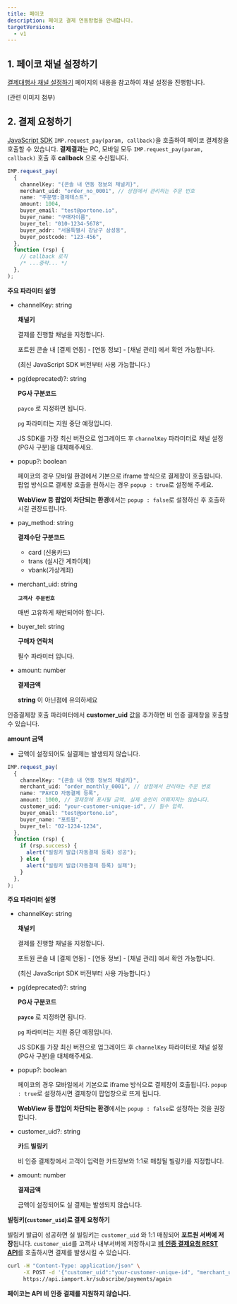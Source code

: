 ```yaml
---
title: 페이코
description: 페이코 결제 연동방법을 안내합니다.
targetVersions:
  - v1
---
```


## 1. 페이코 채널 설정하기

[결제대행사 채널 설정하기](https://developers.portone.io/opi/ko/integration/ready/readme#3-결제대행사-채널-설정하기) 페이지의 내용을 참고하여 채널 설정을 진행합니다.

(관련 이미지 첨부)

## 2. 결제 요청하기

[JavaScript SDK](https://developers.portone.io/sdk/ko/v1-sdk/javascript-sdk-old/readme) `IMP.request_pay(param, callback)`을 호출하여
페이코 결제창을 호출할 수 있습니다. **결제결과**는 PC, 모바일 모두 `IMP.request_pay(param, callback)` 호출
후 **callback** 으로 수신됩니다.

<div class="tabs-container">

<div class="tabs-content" data-title="인증결제창 요청">

```ts title="Javascript SDK"
IMP.request_pay(
  {
    channelKey: "{콘솔 내 연동 정보의 채널키}",
    merchant_uid: "order_no_0001", // 상점에서 관리하는 주문 번호
    name: "주문명:결제테스트",
    amount: 1004,
    buyer_email: "test@portone.io",
    buyer_name: "구매자이름",
    buyer_tel: "010-1234-5678",
    buyer_addr: "서울특별시 강남구 삼성동",
    buyer_postcode: "123-456",
  },
  function (rsp) {
    // callback 로직
    /* ...중략... */
  },
);
```

**주요 파라미터 설명**

- channelKey: string

  **채널키**

  결제를 진행할 채널을 지정합니다.

  포트원 콘솔 내 \[결제 연동] - \[연동 정보] - \[채널 관리] 에서 확인 가능합니다.

  (최신 JavaScript SDK 버전부터 사용 가능합니다.)

- pg(deprecated)?: string

  **PG사 구분코드**

  `payco` 로 지정하면 됩니다.

  <div class="hint" data-style="warning">

  `pg` 파라미터는 지원 중단 예정입니다.

  JS SDK를 가장 최신 버전으로 업그레이드 후 `channelKey` 파라미터로 채널 설정(PG사 구분)을 대체해주세요.

  </div>

- popup?: boolean

  페이코의 경우 모바일 환경에서 기본으로 iframe 방식으로 결제창이 호출됩니다.
  팝업 방식으로 결제창 호출을 원하시는 경우 `popup : true`로 설정해 주세요.

  **WebView 등 팝업이 차단되는 환경**에서는 `popup : false`로 설정하신 후 호출하시길 권장드립니다.

- pay\_method: string

  **결제수단 구분코드**

  - card (신용카드)
  - trans (실시간 계좌이체)
  - vbank(가상계좌)

- merchant\_uid: string

  **`고객사 주문번호`**

  매번 고유하게 채번되어야 합니다.

- buyer\_tel: string

  **구매자 연락처**

  필수 파라미터 입니다.

- amount: number

  **결제금액**

  **string** 이 아닌점에 유의하세요

</div>

<div class="tabs-content" data-title="정기 결제창 요청">

인증결제창 호출 파라미터에서 **customer\_uid** 값을 추가하면 비 인증 결제창을 호출할 수 있습니다.

<div class="hint" data-style="info">

**amount 금액**

- 금액이 설정되어도 실결제는 발생되지 않습니다.

</div>

```ts title="JavaScript SDK"
IMP.request_pay(
  {
    channelKey: "{콘솔 내 연동 정보의 채널키}",
    merchant_uid: "order_monthly_0001", // 상점에서 관리하는 주문 번호
    name: "PAYCO 자동결제 등록",
    amount: 1000, // 결제창에 표시될 금액. 실제 승인이 이뤄지지는 않습니다.
    customer_uid: "your-customer-unique-id", // 필수 입력.
    buyer_email: "test@portone.io",
    buyer_name: "포트원",
    buyer_tel: "02-1234-1234",
  },
  function (rsp) {
    if (rsp.success) {
      alert("빌링키 발급(자동결제 등록) 성공");
    } else {
      alert("빌링키 발급(자동결제 등록) 실패");
    }
  },
);
```

**주요 파라미터 설명**

- channelKey: string

  **채널키**

  결제를 진행할 채널을 지정합니다.

  포트원 콘솔 내 \[결제 연동] - \[연동 정보] - \[채널 관리] 에서 확인 가능합니다.

  (최신 JavaScript SDK 버전부터 사용 가능합니다.)

- pg(deprecated)?: string

  **PG사 구분코드**

  **`payco`** 로 지정하면 됩니다.

  <div class="hint" data-style="warning">

  `pg` 파라미터는 지원 중단 예정입니다.

  JS SDK를 가장 최신 버전으로 업그레이드 후 `channelKey` 파라미터로 채널 설정(PG사 구분)을 대체해주세요.

  </div>

- popup?: boolean

  페이코의 경우 모바일에서 기본으로 iframe 방식으로 결제창이 호출됩니다. `popup : true`로 설정하시면 결제창이 팝업창으로 뜨게 됩니다.

  **WebView 등 팝업이 차단되는 환경**에서는 `popup : false`로 설정하는 것을 권장합니다.

- customer\_uid?: string

  **카드 빌링키**

  비 인증 결제창에서 고객이 입력한 카드정보와 1:1로 매칭될 빌링키를 지정합니다.

- amount: number

  **결제금액**

  금액이 설정되어도 실 결제는 발생되지 않습니다.

**빌링키(`customer_uid`)로 결제 요청하기**

빌링키 발급이 성공하면 실 빌링키는 `customer_uid` 와 1:1 매칭되어 **포트원 서버에 저장**됩니다. `customer_uid`를 고객사 내부서버에 저장하시고 [**비 인증 결제요청 REST API**](https://developers.portone.io/api/rest-v1/nonAuthPayment?v=v1#post%20%2Fsubscribe%2Fpayments%2Fagain)를 호출하시면 결제를 발생시킬 수 있습니다.

```sh title="server-side"
curl -H "Content-Type: application/json" \
     -X POST -d '{"customer_uid":"your-customer-unique-id", "merchant_uid":"order_id_8237352", "amount":3000}' \
     https://api.iamport.kr/subscribe/payments/again
```

</div>

<div class="tabs-content" data-title="정기결제 API 방식">

**페이코는 API 비 인증 결제를 지원하지 않습니다.**

</div>

</div>
